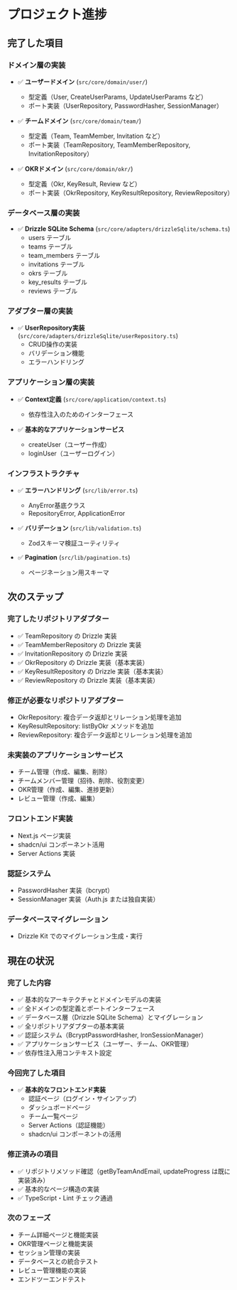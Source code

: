 # プロジェクト進捗

## 完了した項目

### ドメイン層の実装
- ✅ **ユーザードメイン** (`src/core/domain/user/`)
  - 型定義（User, CreateUserParams, UpdateUserParams など）
  - ポート実装（UserRepository, PasswordHasher, SessionManager）

- ✅ **チームドメイン** (`src/core/domain/team/`)
  - 型定義（Team, TeamMember, Invitation など）
  - ポート実装（TeamRepository, TeamMemberRepository, InvitationRepository）

- ✅ **OKRドメイン** (`src/core/domain/okr/`)
  - 型定義（Okr, KeyResult, Review など）
  - ポート実装（OkrRepository, KeyResultRepository, ReviewRepository）

### データベース層の実装
- ✅ **Drizzle SQLite Schema** (`src/core/adapters/drizzleSqlite/schema.ts`)
  - users テーブル
  - teams テーブル
  - team_members テーブル
  - invitations テーブル
  - okrs テーブル
  - key_results テーブル
  - reviews テーブル

### アダプター層の実装
- ✅ **UserRepository実装** (`src/core/adapters/drizzleSqlite/userRepository.ts`)
  - CRUD操作の実装
  - バリデーション機能
  - エラーハンドリング

### アプリケーション層の実装
- ✅ **Context定義** (`src/core/application/context.ts`)
  - 依存性注入のためのインターフェース

- ✅ **基本的なアプリケーションサービス**
  - createUser（ユーザー作成）
  - loginUser（ユーザーログイン）

### インフラストラクチャ
- ✅ **エラーハンドリング** (`src/lib/error.ts`)
  - AnyError基底クラス
  - RepositoryError, ApplicationError
  
- ✅ **バリデーション** (`src/lib/validation.ts`)
  - Zodスキーマ検証ユーティリティ

- ✅ **Pagination** (`src/lib/pagination.ts`)
  - ページネーション用スキーマ

## 次のステップ

### 完了したリポジトリアダプター
- ✅ TeamRepository の Drizzle 実装
- ✅ TeamMemberRepository の Drizzle 実装  
- ✅ InvitationRepository の Drizzle 実装
- ✅ OkrRepository の Drizzle 実装（基本実装）
- ✅ KeyResultRepository の Drizzle 実装（基本実装）
- ✅ ReviewRepository の Drizzle 実装（基本実装）

### 修正が必要なリポジトリアダプター
- OkrRepository: 複合データ返却とリレーション処理を追加
- KeyResultRepository: listByOkr メソッドを追加
- ReviewRepository: 複合データ返却とリレーション処理を追加

### 未実装のアプリケーションサービス
- チーム管理（作成、編集、削除）
- チームメンバー管理（招待、削除、役割変更）
- OKR管理（作成、編集、進捗更新）
- レビュー管理（作成、編集）

### フロントエンド実装
- Next.js ページ実装
- shadcn/ui コンポーネント活用
- Server Actions 実装

### 認証システム
- PasswordHasher 実装（bcrypt）
- SessionManager 実装（Auth.js または独自実装）

### データベースマイグレーション
- Drizzle Kit でのマイグレーション生成・実行

## 現在の状況

### 完了した内容
- ✅ 基本的なアーキテクチャとドメインモデルの実装
- ✅ 全ドメインの型定義とポートインターフェース
- ✅ データベース層（Drizzle SQLite Schema）とマイグレーション
- ✅ 全リポジトリアダプターの基本実装
- ✅ 認証システム（BcryptPasswordHasher, IronSessionManager）
- ✅ アプリケーションサービス（ユーザー、チーム、OKR管理）
- ✅ 依存性注入用コンテキスト設定

### 今回完了した項目
- ✅ **基本的なフロントエンド実装**
  - 認証ページ（ログイン・サインアップ）
  - ダッシュボードページ
  - チーム一覧ページ
  - Server Actions（認証機能）
  - shadcn/ui コンポーネントの活用

### 修正済みの項目
- ✅ リポジトリメソッド確認（getByTeamAndEmail, updateProgress は既に実装済み）
- ✅ 基本的なページ構造の実装
- ✅ TypeScript・Lint チェック通過

### 次のフェーズ
- チーム詳細ページと機能実装
- OKR管理ページと機能実装
- セッション管理の実装
- データベースとの統合テスト
- レビュー管理機能の実装
- エンドツーエンドテスト